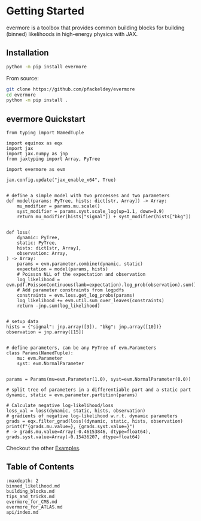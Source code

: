 # Getting Started

evermore is a toolbox that provides common building blocks for building (binned) likelihoods in high-energy physics with JAX.

## Installation

```bash
python -m pip install evermore
```

From source:

```bash
git clone https://github.com/pfackeldey/evermore
cd evermore
python -m pip install .
```

## evermore Quickstart

```{code-block} python
from typing import NamedTuple

import equinox as eqx
import jax
import jax.numpy as jnp
from jaxtyping import Array, PyTree

import evermore as evm

jax.config.update("jax_enable_x64", True)


# define a simple model with two processes and two parameters
def model(params: PyTree, hists: dict[str, Array]) -> Array:
    mu_modifier = params.mu.scale()
    syst_modifier = params.syst.scale_log(up=1.1, down=0.9)
    return mu_modifier(hists["signal"]) + syst_modifier(hists["bkg"])


def loss(
    dynamic: PyTree,
    static: PyTree,
    hists: dict[str, Array],
    observation: Array,
) -> Array:
    params = evm.parameter.combine(dynamic, static)
    expectation = model(params, hists)
    # Poisson NLL of the expectation and observation
    log_likelihood = evm.pdf.PoissonContinuous(lamb=expectation).log_prob(observation).sum()
    # Add parameter constraints from logpdfs
    constraints = evm.loss.get_log_probs(params)
    log_likelihood += evm.util.sum_over_leaves(constraints)
    return -jnp.sum(log_likelihood)


# setup data
hists = {"signal": jnp.array([3]), "bkg": jnp.array([10])}
observation = jnp.array([15])


# define parameters, can be any PyTree of evm.Parameters
class Params(NamedTuple):
    mu: evm.Parameter
    syst: evm.NormalParameter


params = Params(mu=evm.Parameter(1.0), syst=evm.NormalParameter(0.0))

# split tree of parameters in a differentiable part and a static part
dynamic, static = evm.parameter.partition(params)

# Calculate negative log-likelihood/loss
loss_val = loss(dynamic, static, hists, observation)
# gradients of negative log-likelihood w.r.t. dynamic parameters
grads = eqx.filter_grad(loss)(dynamic, static, hists, observation)
print(f"{grads.mu.value=}, {grads.syst.value=}")
# -> grads.mu.value=Array(-0.46153846, dtype=float64), grads.syst.value=Array(-0.15436207, dtype=float64)
```

Checkout the other [Examples](https://github.com/pfackeldey/evermore/tree/main/examples).

## Table of Contents

```{toctree}
:maxdepth: 2
binned_likelihood.md
building_blocks.md
tips_and_tricks.md
evermore_for_CMS.md
evermore_for_ATLAS.md
api/index.md
```
